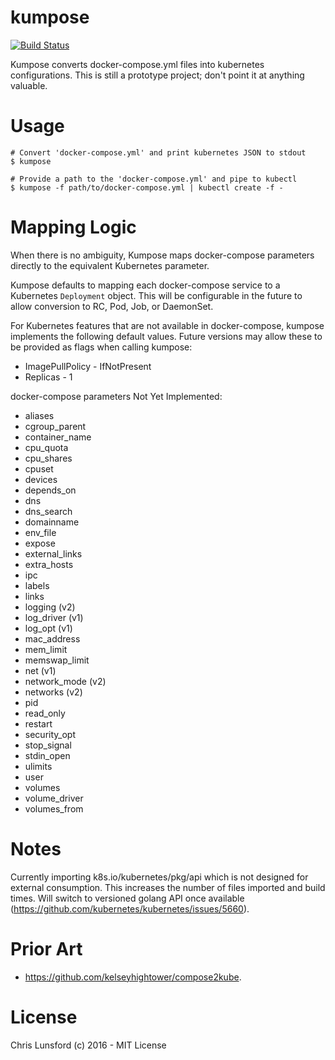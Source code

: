 # kumpose

[![Build Status](https://travis-ci.org/cllunsford/kumpose.svg?branch=master)](https://travis-ci.org/cllunsford/kumpose)

Kumpose converts docker-compose.yml files into kubernetes configurations.  This is still a prototype project; don't point it at anything valuable.

# Usage

```
# Convert 'docker-compose.yml' and print kubernetes JSON to stdout
$ kumpose

# Provide a path to the 'docker-compose.yml' and pipe to kubectl
$ kumpose -f path/to/docker-compose.yml | kubectl create -f -
```

# Mapping Logic

When there is no ambiguity, Kumpose maps docker-compose parameters directly to the equivalent Kubernetes parameter.

Kumpose defaults to mapping each docker-compose service to a Kubernetes `Deployment` object.  This will be configurable in the future to allow conversion to RC, Pod, Job, or DaemonSet.

For Kubernetes features that are not available in docker-compose, kumpose implements the following default values.  Future versions may allow these to be provided as flags when calling kumpose:

 * ImagePullPolicy - IfNotPresent
 * Replicas - 1

docker-compose parameters Not Yet Implemented:

 * aliases
 * cgroup\_parent
 * container\_name
 * cpu\_quota
 * cpu\_shares
 * cpuset
 * devices
 * depends\_on
 * dns
 * dns\_search
 * domainname
 * env\_file
 * expose
 * external\_links
 * extra\_hosts
 * ipc
 * labels
 * links
 * logging (v2)
 * log\_driver (v1)
 * log\_opt (v1)
 * mac\_address
 * mem\_limit
 * memswap\_limit
 * net (v1)
 * network\_mode (v2)
 * networks (v2)
 * pid
 * read\_only
 * restart
 * security\_opt
 * stop\_signal
 * stdin\_open
 * ulimits
 * user
 * volumes
 * volume\_driver
 * volumes\_from

# Notes

Currently importing k8s.io/kubernetes/pkg/api which is not designed for external consumption.  This increases the number of files imported and build times.  Will switch to versioned golang API once available (https://github.com/kubernetes/kubernetes/issues/5660).

# Prior Art

 * https://github.com/kelseyhightower/compose2kube.

# License

Chris Lunsford (c) 2016 - MIT License
